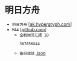 # 明日方舟
* `明日方舟` [[ak.hypergryph.com]](https://ak.hypergryph.com/#index)
* `MAA` [[github.com]](https://github.com/MaaAssistantArknights/MaaRelease/releases)
    * `企鹅物流汇报 ID`
        ```
        367056844
    * `备份成就` [.json](Achievement_20251026_174758.json)